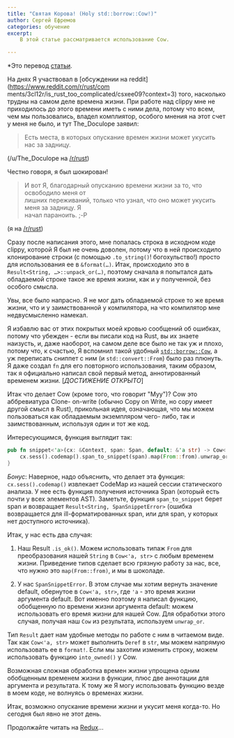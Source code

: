 ```yaml
---
title: "Святая Корова! (Holy std::borrow::Cow!)"
author: Сергей Ефремов
categories: обучение
excerpt:
    В этой статье рассматривается использование Cow.

---
```


*Это перевод [статьи](https://llogiq.github.io/2015/07/09/cow.html).

На днях Я участвовал в [обсуждении на reddit](https://www.reddit.com/r/rust/com
ments/3cl12r/is_rust_too_complicated/csxee09?context=3) того, насколько трудны
на самом деле времена жизни. При работе над clippy мне не приходилось до этого
времени иметь с ними дела, потому что всем, чем мы пользовались, владел
комплиятор, особого мнения на этот счет у меня не было, и тут The_Doculope
заявил:

> Есть места, в которых опускание времен жизни может укусить нас за задницу.

(/u/The_Doculope на [/r/rust](https://www.reddit.com/r/rust))

Честно говоря, я был шокирован!

> И вот Я, благодарный опусканию времени жизни за то, что освободило меня от  
> лишних переживаний, только что узнал, что оно может укусить меня за задницу. Я  
> начал параноить. ;-P

(я на [/r/rust](https://www.reddit.com/r/rust))

Сразу после написания этого, мне попалась строка в исходном коде clippy, которой
Я был не очень доволен, потому что в ней происходило клонирование строки (с
помощью `.to_string()`! богохульство!) просто для использования ее в
`&format(…)`. Итак, происходило это в `Result<String, …>::unpack_or(…)`, поэтому
сначала я попытался дать обладаемой строке такое же время жизни, как и у
полученной, без особого смысла.

Увы, все было напрасно. Я не мог дать обладаемой строке то же время жизни, что и
у заимствованной у компилятора, на что компилятор мне недвусмысленно намекал.

Я избавлю вас от этих покрытых моей кровью сообщений об ошибках, потому что
убежден - если вы писали код на Rust, вы их знаете наизусть, и, даже наоборот, на
самом деле все было не так уж и плохо, потому что, к счастью, Я вспомнил такой
удобный [`std::borrow::Cow`](http://doc.rust-lang.org/std/borrow/enum.Cow.html),
а уж переписать сниппет с ним (и `std::convert::From`) было раз плюнуть. Я даже
создал `fn` для его повторного использования, таким образом, так я официально
написал свой первый метод, аннотированный временем жизни. [*ДОСТИЖЕНИЕ ОТКРЫТО*]

Итак что делает Cow (кроме того, что говорит "Муу")? Cow это аббревиатура Clone-
on-write (обычно Copy on Write, но copy имеет другой смысл в Rust), прикольная
идея, означающая, что мы можем пользоваться как обладаемым экземпляром чего-
либо, так и заимствованным, используя один и тот же код.

Интересующимся, функция выглядит так:

```Rust
pub fn snippet<'a>(cx: &Context, span: Span, default: &'a str) -> Cow<'a, str> {
    cx.sess().codemap().span_to_snippet(span).map(From::from).unwrap_or(Cow::Borrowed(default))
}
```

*Бонус*: Наверное, надо объяснить, что делает эта функция:
`cx.sess().codemap()` извлекает CodeMap из нашей сессии статического анализа. У
нее есть функция получения источника Span (который есть почти у всех элементов
AST). Заметьте, функция `span_to_snippet` берет span и возвращает
`Result<String, SpanSnippetError>` (ошибка возвращается для ill-форматированных
span, или для span, у которых нет доступного источника).

Итак, у нас есть два случая:

1. Наш Result `.is_ok()`. Можем использовать типаж `From` для преобразования
нашей `String` в `Cow<'a, str>` с любым временем жизни. Приведение типов сделает
всю грязную работу за нас, все, что нужно это `map(From::from)`, и мы в шоколаде.

2. У нас `SpanSnippetError`. В этом случае мы хотим вернуть значение default,
обернутое в `Cow<'a, str>`, где `'a` - это время жизни аргумента default. Вот
именно поэтому я написал функцию, обобщенную по времени жизни аргумента default:
можем использовать его время жизни для нашей Cow. Для обработки этого случая,
получая наш `Cow` из результата, используем `unwrap_or`.

Тип `Result` дает нам удобные методы по работе с ним в читаемом виде. Так как
`Cow<'a, str>` может выполнить `Deref` в `str`, мы можем напрямую использовать
ее в `format!`. Если мы захотим изменить строку, можем использовать функцию
`into_owned()` у Cow.

Возможная сложная обработка времен жизни упрощена одним обобщенным временем
жизни в функции, плюс две аннотации для аргумента и результата. К тому же Я
могу использовать функцию везде в моем коде, не волнуясь о временах жизни.

Итак, возможно опускание времени жизни и укусит меня когда-то. Но сегодня был
явно не этот день.

Продолжайте читать на [Redux](/2015/07/10/cow-redux.html)...
